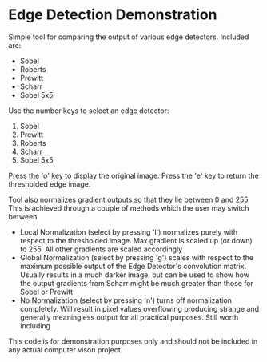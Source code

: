 # Edge Detection Demonstration

Simple tool for comparing the output of various edge
detectors. Included are:

+ Sobel
+ Roberts
+ Prewitt
+ Scharr
+ Sobel 5x5

Use the number keys to select an edge detector:

1. Sobel
2. Prewitt
3. Roberts
4. Scharr
5. Sobel 5x5

Press the 'o' key to display the original image. Press the 'e' key to
return the thresholded edge image.

Tool also normalizes gradient outputs so that they lie between 0
and 255. This is achieved through a couple of methods which the user
may switch between

+ Local Normalization (select by pressing 'l') normalizes purely with
  respect to the thresholded image. Max gradient is scaled up (or
  down) to 255. All other gradients are scaled accordingly
+ Global Normalization (select by pressing 'g') scales with respect to
  the maximum possible output of the Edge Detector's convolution
  matrix. Usually results in a much darker image, but can be used to
  show how the output gradients from Scharr might be much greater than
  those for Sobel or Prewitt
+ No Normalization (select by pressing 'n') turns off normalization
  completely. Will result in pixel values overflowing producing
  strange and generally meaningless output for all practical
  purposes. Still worth including

This code is for demonstration purposes only and should not be
included in any actual computer vison project.
